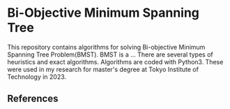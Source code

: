 # Bi-Objective Minimum Spanning Tree
This repository contains algorithms for solving Bi-objective Minimum Spanning Tree Problem(BMST). BMST is a ... There are several types of heuristics and exact algorithms. Algorithms are coded with Python3. These were used in my research for master's degree at Tokyo Institute of Technology in 2023.

## References
